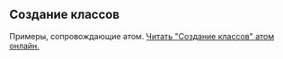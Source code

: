 ## Создание классов

Примеры, сопровождающие атом.
[Читать "Создание классов" атом онлайн.](https://stepik.org/lesson/104328/step/1)